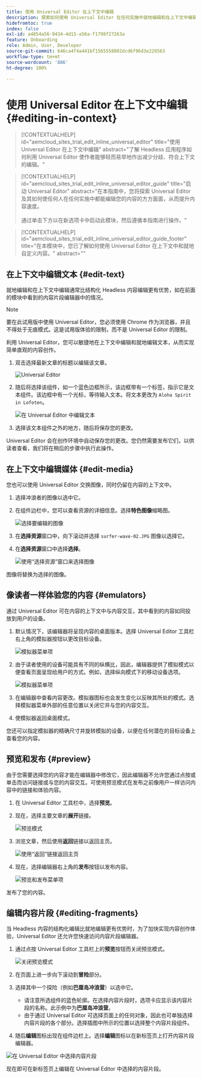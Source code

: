 ```yaml
---
title: 使用 Universal Editor 在上下文中编辑
description: 探索如何使用 Universal Editor 在任何实施中就地编辑和在上下文中编辑内容的任何方面。
hidefromtoc: true
index: false
exl-id: a4854a56-9434-4d15-a56a-f1798f27263a
feature: Onboarding
role: Admin, User, Developer
source-git-commit: 646ca4f4a441bf1565558002dcd6f96d3e228563
workflow-type: tm+mt
source-wordcount: '886'
ht-degree: 100%

---
```



# 使用 Universal Editor 在上下文中编辑 {#editing-in-context}

>[!CONTEXTUALHELP]
>id="aemcloud_sites_trial_edit_inline_universal_editor"
>title="使用 Universal Editor 在上下文中编辑"
>abstract="了解 Headless 应用程序如何利用 Universal Editor 使作者能够轻而易举地作出减少分歧、符合上下文的编辑。"

>[!CONTEXTUALHELP]
>id="aemcloud_sites_trial_edit_inline_universal_editor_guide"
>title="启动 Universal Editor"
>abstract="在本指南中，您将探索 Universal Editor 及其如何使任何人在任何实施中都能编辑您的内容的方方面面，从而提升内容速度。<br><br>通过单击下方以在新选项卡中启动此模块，然后遵循本指南进行操作。"

>[!CONTEXTUALHELP]
>id="aemcloud_sites_trial_edit_inline_universal_editor_guide_footer"
>title="在本模块中，您已了解如何使用 Universal Editor 在上下文中和就地自定义内容。"
>abstract=""

## 在上下文中编辑文本 {#edit-text}

就地编辑和在上下文中编辑通常比结构化 Headless 内容编辑更有优势，如在前面的模块中看到的内容片段编辑器中的情况。

>[!NOTE]
>
>要在此试用版中使用 Universal Editor，您必须使用 Chrome 作为浏览器，并且不得处于无痕模式。这是试用版体验的限制，而不是 Universal Editor 的限制。

利用 Universal Editor，您可以敏捷地在上下文中编辑和就地编辑文本，从而实现简单直观的内容创作。

1. 双击选择最新文章的标题以编辑该文章。

   ![Universal Editor](assets/do-not-localize/ue-component-mode.png)

1. 随后将选择该组件，如一个蓝色边框所示，该边框带有一个标签，指示它是文本组件。该边框中有一个光标，等待输入文本。将文本更改为 `Aloha Spirit in Lofoten`。

   ![在 Universal Editor 中编辑文本](assets/do-not-localize/ue-edit-text-2.png)

1. 选择该文本组件之外的地方，随后将保存您的更改。

Universal Editor 会在创作环境中自动保存您的更改。您仍然需要发布它们，以供读者查看，我们将在稍后的步骤中执行此操作。

## 在上下文中编辑媒体 {#edit-media}

您也可以使用 Universal Editor 交换图像，同时仍留在内容的上下文中。

1. 选择冲浪者的图像以选中它。

1. 在组件边栏中，您可以查看资源的详细信息。选择&#x200B;**特色图像**&#x200B;缩略图。

   ![选择要编辑的图像](assets/do-not-localize/ue-edit-media.png)

1. 在&#x200B;**选择资源**&#x200B;窗口中，向下滚动并选择 `surfer-wave-02.JPG` 图像以选择它。

1. 在&#x200B;**选择资源**&#x200B;窗口中选择&#x200B;**选择**。

   ![使用“选择资源”窗口来选择图像](assets/do-not-localize/ue-select-asset.png)

图像将替换为选择的图像。

## 像读者一样体验您的内容 {#emulators}

通过 Universal Editor 可在内容的上下文中与内容交互，其中看到的内容如同投放到用户的设备。

1. 默认情况下，该编辑器将呈现内容的桌面版本。选择 Universal Editor 工具栏右上角的模拟器按钮以更改目标设备。

   ![模拟器菜单项](assets/do-not-localize/ue-emulator-1.png)

1. 由于读者使用的设备可能具有不同的纵横比，因此，编辑器提供了模拟模式以便查看页面呈现给用户的方式。例如，选择纵向模式下的移动设备选项。

   ![模拟器菜单项](assets/do-not-localize/ue-emulator-2.png)

1. 在编辑器中查看内容更改。模拟器图标也会发生变化以反映其所处的模式。选择模拟器菜单外部的任意位置以关闭它并与您的内容交互。

1. 使模拟器返回桌面模式。

您还可以指定模拟器的精确尺寸并旋转模拟的设备，以便在任何潜在的目标设备上查看您的内容。

## 预览和发布 {#preview}

由于您需要选择您的内容才能在编辑器中修改它，因此编辑器不允许您通过点按或单击而访问链接或与您的内容交互。可使用预览模式在发布之前像用户一样访问内容中的链接和体验内容。

1. 在 Universal Editor 工具栏中，选择&#x200B;**预览**。

1. 现在，选择主要文章的&#x200B;**展开**&#x200B;链接。

   ![预览模式](assets/do-not-localize/ue-preview-publish-1.png)

1. 浏览文章，然后使用&#x200B;**返回**&#x200B;链接以返回主页。

   ![使用“返回”链接返回主页](assets/do-not-localize/ue-preview-publish-3.png)

1. 现在，选择编辑器右上角的&#x200B;**发布**&#x200B;按钮以发布内容。

   ![预览和发布菜单项](assets/do-not-localize/ue-preview-publish-4.png)

发布了您的内容。

## 编辑内容片段 {#editing-fragments}

当 Headless 内容的结构化编辑比就地编辑更有优势时，为了加快实现内容创作体验，Universal Editor 还允许您快速访问内容片段编辑器。

1. 通过点按 Universal Editor 工具栏上的&#x200B;**预览**&#x200B;按钮而关闭预览模式。

   ![关闭预览模式](assets/do-not-localize/ue-toggle-off-preview.png)

1. 在页面上进一步向下滚动到&#x200B;**冒险**&#x200B;部分。

1. 选择其中一个探险（例如&#x200B;**巴厘岛冲浪营**）以选中它。

   * 请注意所选组件的蓝色轮廓。在选择内容片段时，选项卡应显示该内容片段的名称。此示例中为&#x200B;**巴厘岛冲浪营**。
   * 由于通过 Universal Editor 可选择页面上的任何对象，因此也可单独选择内容片段的各个部分。选择插图中所示的位置以选择整个内容片段组件。

1. 随后&#x200B;**编辑**&#x200B;图标出现在组件边栏上。选择&#x200B;**编辑**&#x200B;图标以在新标签页上打开内容片段编辑器。

![在 Universal Editor 中选择内容片段](assets/do-not-localize/ue-content-fragments.png)

现在即可在新标签页上编辑在 Universal Editor 中选择的内容片段。
